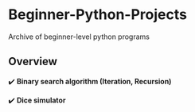 # Beginner-Python-Projects
Archive of beginner-level python programs

Overview
--- 
:heavy_check_mark: **Binary search algorithm (Iteration, Recursion)**

:heavy_check_mark: **Dice simulator**
